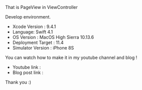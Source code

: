 That is PageView in ViewController

Develop environment.

- Xcode Version : 9.4.1
- Language: Swift 4.1
- OS Version : MacOS High Sierra 10.13.6
- Deployment Target : 11.4
- Simulator Version : iPhone 8S

You can watch how to make it in my youtube channel and blog !

- Youtube link : 
- Blog post link : 

Thank you :)
